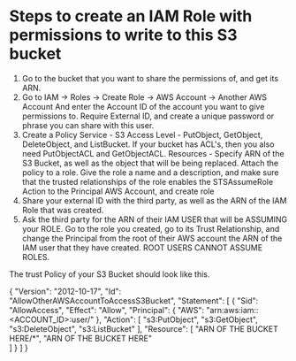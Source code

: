 # Steps to create an IAM Role with permissions to write to this S3 bucket
1) Go to the bucket that you want to share the permissions of, and get its ARN.
2) Go to IAM -> Roles -> Create Role -> AWS Account -> Another AWS Account 
    And enter the Account ID of the account you want to give permissions to.
    Require External ID, and create a unique password or phrase you can share with this user.
3) Create a Policy
    Service - S3
    Access Level - PutObject, GetObject, DeleteObject, and ListBucket. If your bucket has ACL's, then you also need PutObjectACL and GetObjectACL.
    Resources - Specify ARN of the S3 Bucket, as well as the object that will be being replaced.
    Attach the policy to a role.
    Give the role a name and a description, and make sure that the trusted relationships of the role enables the STSAssumeRole Action to the Principal AWS Account, and create role
4) Share your external ID with the third party, as well as the ARN of the IAM Role that was created.
5) Ask the third party for the ARN of their IAM USER that will be ASSUMING your ROLE. Go to the role you created, go to its Trust Relationship, and change the Principal from the root of their AWS account the ARN of the IAM user that they have created. ROOT USERS CANNOT ASSUME ROLES. 



The trust Policy of your S3 Bucket should look like this.

{
    "Version": "2012-10-17",
    "Id": "AllowOtherAWSAccountToAccessS3Bucket",
    "Statement": [
        {
            "Sid": "AllowAccess",
            "Effect": "Allow",
            "Principal": {
                "AWS": "arn:aws:iam::<ACCOUNT_ID>:user/<XYZ>"
            },
            "Action": [
                "s3:PutObject",
                "s3:GetObject",
                "s3:DeleteObject",
                "s3:ListBucket"
            ],
            "Resource": [
                "ARN OF THE BUCKET HERE/*",
                "ARN OF THE BUCKET HERE"         
            ]
        }
    ]
}